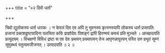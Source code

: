 +++
title = "०२ दिवो धर्ता"

+++

चिवो द्युलोकस्य धर्ता धारकः । न केवलं दिव एव अपि तु भुवनस्य कृत्स्नस्यापि लोकस्य धर्ता प्रजापतिः प्रजानां प्रकाशव्रुष्ट्यादिना पलयिता कविः प्राज्ञोदेवः पिशङ्गं द्रापिं हिरण्मयं कवचं प्रति मुञ्चते । आच्छादयति प्रत्युदयम् । विचक्षणो विविधं द्रष्टा स एव देवः प्रथयन् प्रख्यापयन् तेज आपृणन्नापूरयन् परित उरु प्रभूतं सुम्नं सुमुक्थ्यं स्तुत्यमजीजनत् । उत्पादयति ॥ २ ॥